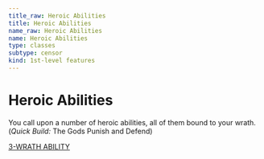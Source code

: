 ```yaml
---
title_raw: Heroic Abilities
title: Heroic Abilities
name_raw: Heroic Abilities
name: Heroic Abilities
type: classes
subtype: censor
kind: 1st-level features
---
```


# Heroic Abilities

You call upon a number of heroic abilities, all of them bound to your wrath. (*Quick Build:* The Gods Punish and Defend)

[3-WRATH ABILITY](./3-Wrath%20Ability.md)

